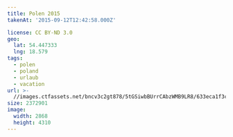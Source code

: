 ```yaml
---
title: Polen 2015
takenAt: '2015-09-12T12:42:58.000Z'

license: CC BY-ND 3.0
geo:
  lat: 54.447333
  lng: 18.579
tags:
  - polen
  - poland
  - urlaub
  - vacation
url: >-
  //images.ctfassets.net/bncv3c2gt878/5tGSiwbBUrrCAbzWMB9LR8/633eca1f3cbadd0bc6d499232e121b53/polen-2015_25328951313_o
size: 2372901
image:
  width: 2868
  height: 4310
---
```

